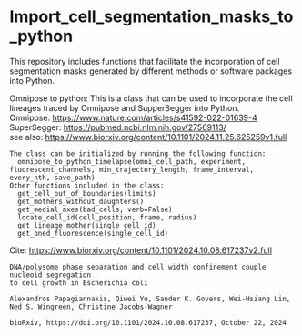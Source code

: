 # Import_cell_segmentation_masks_to_python
This repository includes functions that facilitate the incorporation of cell segmentation masks generated by different methods or software packages into Python.

Omnipose to python:
    This is a class that can be used to incorporate the cell lineages traced by Omnipose and SupperSegger into Python.
    <br> Omnipose: https://www.nature.com/articles/s41592-022-01639-4
    <br> SuperSegger: https://pubmed.ncbi.nlm.nih.gov/27569113/
    <br> see also: https://www.biorxiv.org/content/10.1101/2024.11.25.625259v1.full

    The class can be initialized by running the following function:
      omnipose_to_python_timelapse(omni_cell_path, experiment, fluorescent_channels, min_trajectory_length, frame_interval, every_nth, save_path)
    Other functions included in the class:
      get_cell_out_of_boundaries(limits)
      get_mothers_without_daughters()
      get_medial_axes(bad_cells, verb=False)
      locate_cell_id(cell_position, frame, radius)
      get_lineage_mother(single_cell_id)
      get_oned_fluorescence(single_cell_id)

  Cite:
    https://www.biorxiv.org/content/10.1101/2024.10.08.617237v2.full
    
    DNA/polysome phase separation and cell width confinement couple nucleoid segregation 
    to cell growth in Escherichia coli
    
    Alexandros Papagiannakis, Qiwei Yu, Sander K. Govers, Wei-Hsiang Lin,  Ned S. Wingreen, Christine Jacobs-Wagner
    
    bioRxiv, https://doi.org/10.1101/2024.10.08.617237, October 22, 2024
